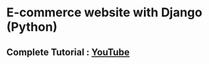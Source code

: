 # E-commerce website with Django (Python)

## **Complete Tutorial :** [YouTube](bit.ly/e-commerce-website-flask)